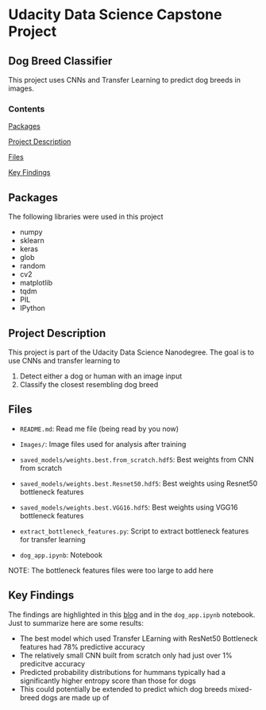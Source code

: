 # Udacity Data Science Capstone Project
## Dog Breed Classifier

This project uses CNNs and Transfer Learning to predict dog breeds in images.

### Contents

[Packages](#Packages)

[Project Description](#Description)

[Files](#Files)

[Key Findings](#Findings)


## Packages <a name="Packages"></a>

The following libraries were used in this project

- numpy
- sklearn
- keras
- glob
- random
- cv2
- matplotlib
- tqdm
- PIL
- IPython

## Project Description <a name="Description"></a>

This project is part of the Udacity Data Science Nanodegree. The goal is to use CNNs and transfer learning to

1. Detect either a dog or human with an image input
2. Classify the closest resembling dog breed

## Files <a name="Files"></a>

- `README.md`: Read me file (being read by you now)

- `Images/`: Image files used for analysis after training

- `saved_models/weights.best.from_scratch.hdf5`: Best weights from CNN from scratch
- `saved_models/weights.best.Resnet50.hdf5`: Best weights using Resnet50 bottleneck features 
- `saved_models/weights.best.VGG16.hdf5`: Best weights using VGG16 bottleneck features 

- `extract_bottleneck_features.py`: Script to extract bottleneck features for transfer learning

- `dog_app.ipynb`: Notebook 

NOTE: The bottleneck features files were too large to add here
  
## Key Findings <a name="Findings"></a>

The findings are highlighted in this [blog](https://medium.com/@aidangmassaromlp/what-dog-are-you-using-convolutional-neural-networks-and-transfer-learning-to-predict-dog-breeds-a3b1eab0153c) and in the `dog_app.ipynb` notebook. Just to summarize here are some results:

- The best model which used Transfer LEarning with ResNet50 Bottleneck features had 78% predictive accuracy
- The relatively small CNN built from scratch only had just over 1% predicitve accuracy
- Predicted probability distributions for hummans typically had a significantly higher entropy score than those for dogs
- This could potentially be extended to predict which dog breeds mixed-breed dogs are made up of
